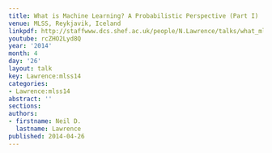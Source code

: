 ```yaml
---
title: What is Machine Learning? A Probabilistic Perspective (Part I)
venue: MLSS, Reykjavik, Iceland
linkpdf: http://staffwww.dcs.shef.ac.uk/people/N.Lawrence/talks/what_mlss14.pdf
youtube: rcZHO2Lyd8Q
year: '2014'
month: 4
day: '26'
layout: talk
key: Lawrence:mlss14
categories:
- Lawrence:mlss14
abstract: ''
sections: 
authors:
- firstname: Neil D.
  lastname: Lawrence
published: 2014-04-26
---
```

